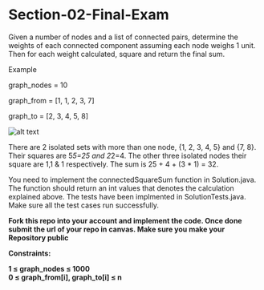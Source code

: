 # Section-02-Final-Exam

Given a number of nodes and a list of connected pairs, determine the weights of each connected component assuming each node weighs 1 unit. Then for each weight calculated, square and return the final sum.

 

Example

graph_nodes = 10

graph_from = [1, 1, 2, 3, 7]

graph_to = [2, 3, 4, 5, 8]

 ![alt text](https://github.com/INFO6205-Fall2021/Section-02-Final-Exam/blob/main/img.svg)

 

There are 2 isolated sets with more than one node, {1, 2, 3, 4, 5} and {7, 8}. Their squares are 5*5=25 and 2*2=4.  The other three isolated nodes their square are 1,1 & 1 respectively.   The sum is 25 + 4 + (3 * 1) = 32.

You need to implement the connectedSquareSum function in Solution.java. The function should return an int values that denotes the calculation explained above. The tests have been implmented in SolutionTests.java. Make sure all the test cases run successfully.

<b>Fork this repo into your account and implement the code. Once done submit the url of your repo in canvas. Make sure you make your Repository public<b>

 

Constraints:

1 ≤ graph_nodes ≤ 1000<br>
0 ≤ graph_from[i], graph_to[i] ≤ n
